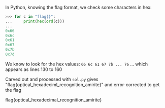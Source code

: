 In Python, knowing the flag format, we check some characters in hex:

```python
>>> for c in "flag{}":
...		print(hex(ord(c)))
...
0x66
0x6c
0x61
0x67
0x7b
0x7d
```

We know to look for the hex values: `66 6c 61 67 7b ... 76`
... which appears as lines 130 to 160

Carved out and processed with `sol.py` gives "flag{optical_hexadeciml_recognition_amirite}" and error-corrected to get the flag

flag{optical_hexadecimal_recognition_amirite}
